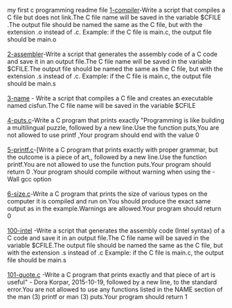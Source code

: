 my first c programming readme file
[1-compiler](1-compiler)-Write a script that compiles a C file but does not link.The C file name will be saved in the variable $CFILE .The output file should be named the same as the C file, but with the extension .o instead of .c. Example: if the C file is main.c, the output file should be main.o<br/><br/>
[2-assembler](2-assembler)-Write a script that generates the assembly code of a C code and save it in an output file.The C file name will be saved in the variable $CFILE.The output file should be named the same as the C file, but with the extension .s instead of .c. Example: if the C file is main.c, the output file should be main.s<br/><br/>
[3-name](3-name) - Write a script that compiles a C file and creates an executable named cisfun.The C file name will be saved in the variable $CFILE <br/><br/>
[4-puts.c](4-puts.c)-Write a C program that prints exactly "Programming is like building a multilingual puzzle, followed by a new line.Use the function puts,You are not allowed to use printf ,Your program should end with the value 0 <br/><br/>
[5-printf.c](5-printf.c)-[Write a C program that prints exactly with proper grammar, but the outcome is a piece of art,, followed by a new line.Use the function printf.You are not allowed to use the function puts.Your program should return 0 .Your program should compile without warning when using the -Wall gcc option <br/><br/>
[6-size.c](6-size.c)-Write a C program that prints the size of various types on the computer it is compiled and run on.You should produce the exact same output as in the example.Warnings are allowed.Your program should return 0 <br/><br/>
[100-intel](100-intel) -Write a script that generates the assembly code (Intel syntax) of a C code and save it in an output file.The C file name will be saved in the variable $CFILE.The output file should be named the same as the C file, but with the extension .s instead of .c Example: if the C file is main.c, the output file should be main.s <br/><br/>
[101-quote.c](101-quote.c) -Write a C program that prints exactly and that piece of art is useful" - Dora Korpar, 2015-10-19, followed by a new line, to the standard error.You are not allowed to use any functions listed in the NAME section of the man (3) printf or man (3) puts.Your program should return 1 <br/><br/>
